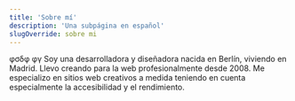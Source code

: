 ```yaml
---
title: 'Sobre mí'
description: 'Una subpágina en español'
slugOverride: sobre mi
---
```


φσδφ φγ
Soy una desarrolladora y diseñadora nacida en Berlín, viviendo en Madrid. Llevo creando para la web profesionalmente desde 2008. Me especializo en sitios web creativos a medida teniendo en cuenta especialmente la accesibilidad y el rendimiento.
